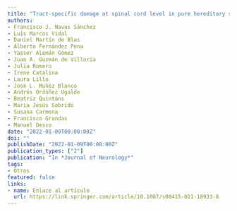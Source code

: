 ```yaml
---
title: "Tract-specific damage at spinal cord level in pure hereditary spastic paraplegia type 4: a diffusion tensor imaging study"
authors:
- Francisco J. Navas Sánchez
- Luis Marcos Vidal
- Daniel Martín de Blas
- Alberto Fernández Pena
- Yasser Alemán Gómez
- Juan A. Guzmán de Villoria
- Julia Romero
- Irene Catalina
- Laura Lillo
- José L. Muñóz Blanco
- Andrés Ordóñez Ugalde
- Beatriz Quintáns
- María Jesús Sobrido
- Susana Carmona
- Francisco Grandas
- Manuel Desco
date: "2022-01-09T00:00:00Z"
doi: ""
publishDate: "2022-01-09T00:00:00Z"
publication_types: ["2"]
publication: "In *Journal of Neurology*"
tags:
- Otros
featured: false
links:
- name: Enlace al artículo
  url: https://link.springer.com/article/10.1007/s00415-021-10933-8
---
```


